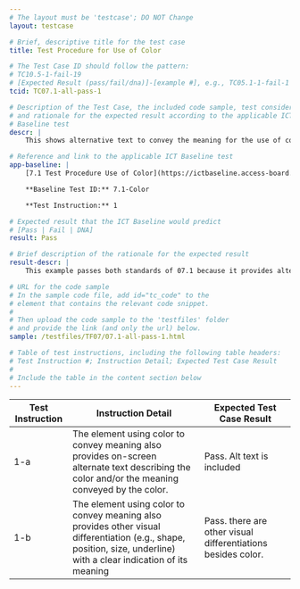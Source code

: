```yaml
---
# The layout must be 'testcase'; DO NOT Change
layout: testcase

# Brief, descriptive title for the test case
title: Test Procedure for Use of Color

# The Test Case ID should follow the pattern: 
# TC10.5-1-fail-19
# [Expected Result (pass/fail/dna)]-[example #], e.g., TC05.1-1-fail-1
tcid: TC07.1-all-pass-1

# Description of the Test Case, the included code sample, test considerations,
# and rationale for the expected result according to the applicable ICT
# Baseline test
descr: |
    This shows alternative text to convey the meaning for the use of color as well as other visual differentiations.

# Reference and link to the applicable ICT Baseline test
app-baseline: |
    [7.1 Test Procedure Use of Color](https://ictbaseline.access-board.gov/07Sensory/#71-test-procedure-for-use-of-color)

    **Baseline Test ID:** 7.1-Color

    **Test Instruction:** 1

# Expected result that the ICT Baseline would predict
# [Pass | Fail | DNA]
result: Pass

# Brief description of the rationale for the expected result
result-descr: |
    This example passes both standards of 07.1 because it provides alternative text, a bigger font and underlined text. These provide a variety of visual differentiations. 

# URL for the code sample
# In the sample code file, add id="tc_code" to the 
# element that contains the relevant code snippet.
#
# Then upload the code sample to the 'testfiles' folder 
# and provide the link (and only the url) below.
sample: /testfiles/TF07/07.1-all-pass-1.html

# Table of test instructions, including the following table headers: 
# Test Instruction #; Instruction Detail; Expected Test Case Result
#
# Include the table in the content section below
---
```

| Test Instruction | Instruction Detail | Expected Test Case Result |
|------------------|--------------------|---------------------------|
| 1-a | The element using color to convey meaning also provides on-screen alternate text describing the color and/or the meaning conveyed by the color. | Pass. Alt text is included |
| 1-b | The element using color to convey meaning also provides other visual differentiation (e.g., shape, position, size, underline) with a clear indication of its meaning| Pass. there are other visual differentiations besides color. |